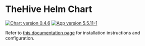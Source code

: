 # TheHive Helm Chart

[![Chart version 0.4.6](https://img.shields.io/badge/Chart_version-0.4.6-blue.svg?logo=helm)](https://github.com/StrangeBeeCorp/helm-charts/releases/tag/thehive-0.4.6) [![App version 5.5.11-1](https://img.shields.io/badge/App_version-5.5.11--1-blue)](https://docs.strangebee.com/thehive/release-notes/release-notes-5.5/)

Refer to [this documentation page](https://docs.strangebee.com/thehive/installation/kubernetes/) for installation instructions and configuration.
